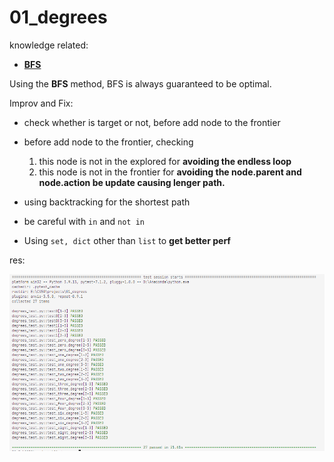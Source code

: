 # 01_degrees

knowledge related:
- **[BFS](../notes/lecture0.md/#04-bfs)**

Using the **BFS** method, BFS is always guaranteed to be optimal.

Improv and Fix:

- check whether is target or not, before add node to the frontier
- before add node to the frontier, checking
    
    1. this node is not in the explored for **avoiding the endless loop**
    2. this node is not in the frontier for **avoiding the node.parent and node.action be update causing lenger path.**
- using backtracking for the shortest path
- be careful with `in` and `not in`
- Using `set, dict` other than `list` to **get better perf**

res:

![1673009165226](image/README/1673009165226.png)
